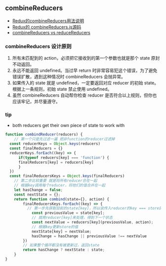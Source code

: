 ## combineReducers

* [Redux的combineReducers用法说明](https://www.jianshu.com/p/6a041ad8abdb)
* [Redux的 combineReducers.js源码](https://github.com/reduxjs/redux/blob/master/src/combineReducers.js)
* [combineReducers vs reduceReducers](https://stackoverflow.com/questions/38652789/correct-usage-of-reduce-reducers/44371190#44371190)


### combineReducers 设计原则

1. 所有未匹配到的 action，必须把它接收到的第一个参数也就是那个 state 原封不动返回。
2. 永远不能返回 undefined。当过早 return 时非常容易犯这个错误，为了避免错误扩散，遇到这种情况时 combineReducers 会抛异常。
3. 如果传入的 state 就是 undefined，一定要返回对应 reducer 的初始 state。根据上一条规则，初始 state 禁止使用 undefined。
4. 虽然 combineReducers 自动帮你检查 reducer 是否符合以上规则，但你也应该牢记，并尽量遵守。

### tip
* both reducers get their own piece of state to work with


```JavaScript
function combindReducer(reducers) {
    // 第一个只是先过滤一遍 把非function的reducer过滤掉
  const reducerKeys = Object.keys(reducers)
  const finalReducers = {}
  reducerKeys.forEach((key) => {
      if(typeof reducers[key] === 'function') {
      finalReducers[key] = reducers[key]
      } 
  })
  const finalReducersKeys = Object.keys(finalReducers)
    // 第二步比较重要 就是将所有reducer合在一起
    // 根据key调用每个reducer，将他们的值合并在一起
    let hasChange = false;
    const nextState = {};
    return function combind(state={}, action) {
        finalReducersKeys.forEach((key) => {
          // 第一步先获取目前的state[key]，所以说传入reducer的key === store的key
            const previousValue = state[key];
            // 就用reducer[key]来处理，得到下一个状态
            const nextValue = reducers[key](previousValue, action);
            // 根据key更新store的值
            nextState[key] = nextValue;
            hasChange = hasChange || previousValue !== nextValue
        })
        // 如果整个循环都没有被更新过，返回state
        return hasChange ? nextState : state;
    }
}


```
